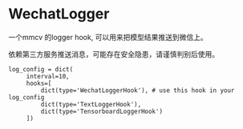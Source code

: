 # WechatLogger

一个mmcv 的logger hook, 可以用来把模型结果推送到微信上。

依赖第三方服务推送消息，可能存在安全隐患，请谨慎判别后使用。

```
log_config = dict(
     interval=10,
     hooks=[
         dict(type='WechatLoggerHook'), # use this hook in your log_config
         dict(type='TextLoggerHook'),
         dict(type='TensorboardLoggerHook')
     ])
```

